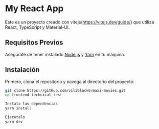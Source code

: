 # My React App

Este es un proyecto creado con vitejs(https://vitejs.dev/guide/) que utiliza React, TypeScript y Material-UI.

## Requisitos Previos

Asegúrate de tener instalado [Node.js](https://nodejs.org/) y [Yarn](https://yarnpkg.com/) en tu máquina.

## Instalación

Primero, clona el repositorio y navega al directorio del proyecto:

```bash
git clone https://github.com/viliblack6/maxi-movies.git
cd frontend-technical-test

Instala las dependencias
yarn install

Ejecutalo
yarn dev
